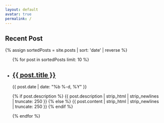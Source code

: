 ```yaml
---
layout: default
avatar: true
permalink: /
---
```


## Recent Post
{% assign sortedPosts = site.posts | sort: 'date' | reverse %}
<ul>
{% for post in sortedPosts limit: 10 %}
    <li>
        <h2>
            <a class="post-link" href="{{ post.url | prepend: site.baseurl }}">{{ post.title }}</a>
        </h2>
        <span class="post-meta">{{ post.date | date: "%b %-d, %Y" }}</span>
    <p class="description">
    {% if post.description %}
        {{ post.description | strip_html | strip_newlines | truncate: 250 }}
    {% else %}
        {{ post.content | strip_html | strip_newlines | truncate: 250 }}
    {% endif %}</p>
    </li>
{% endfor %} 
</ul>

